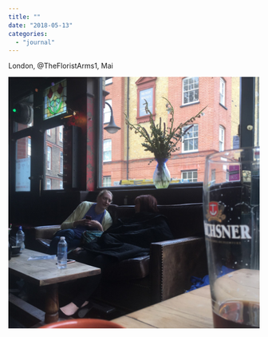 ```yaml
---
title: ""
date: "2018-05-13"
categories: 
  - "journal"
---
```


London, @TheFloristArms1, Mai

![](images/b26d520980.jpg)
